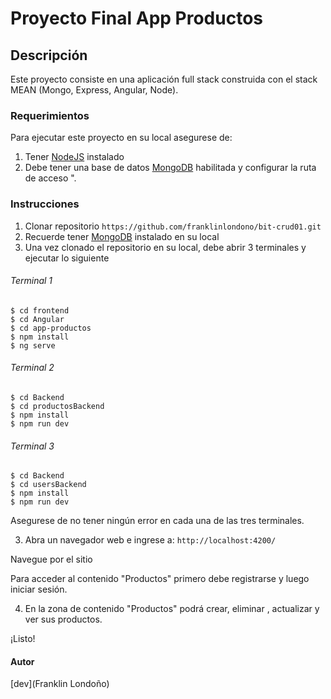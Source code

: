 # Proyecto Final App Productos

## Descripción

Este proyecto consiste en una aplicación full stack construida con el stack MEAN (Mongo, Express, Angular, Node).

### Requerimientos

Para ejecutar este proyecto en su local asegurese de:

1. Tener [NodeJS](https://nodejs.org/) instalado
2. Debe tener una base de datos [MongoDB](https://www.mongodb.com/) habilitada y configurar la ruta de acceso ".

### Instrucciones

1. Clonar repositorio ``https://github.com/franklinlondono/bit-crud01.git``
2. Recuerde tener [MongoDB](https://www.mongodb.com/) instalado en su local
3. Una vez clonado el repositorio en su local, debe abrir 3 terminales y ejecutar lo siguiente

###### Terminal 1
```
$ cd frontend
$ cd Angular
$ cd app-productos
$ npm install
$ ng serve
```

###### Terminal 2
```
$ cd Backend
$ cd productosBackend
$ npm install
$ npm run dev
```

###### Terminal 3
```
$ cd Backend
$ cd usersBackend
$ npm install
$ npm run dev
```

Asegurese de no tener ningún error en cada una de las tres terminales.

3. Abra un navegador web e ingrese a: ``http://localhost:4200/``

Navegue por el sitio

Para acceder al contenido "Productos" primero debe registrarse y luego iniciar sesión.

4. En la zona de contenido "Productos" podrá crear, eliminar , actualizar y ver sus productos.

¡Listo!

#### Autor
[dev](Franklin Londoño)
